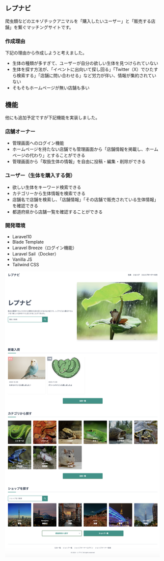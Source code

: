 ## レプナビ

爬虫類などのエキゾチックアニマルを「購入したいユーザー」と「販売する店舗」を繋ぐマッチングサイトです。

### 作成理由

下記の理由から作成しようと考えました。

- 生体の種類が多すぎて、ユーザーが自分の欲しい生体を見つけられていない
- 生体を探す方法が、「イベントに出向いて探し回る」「Twitter（X）でひたすら検索する」「店舗に問い合わせる」など労力が伴い、情報が集約されていない
- そもそもホームページが無い店舗も多い

## 機能

他にも追加予定ですが下記機能を実装しました。

### 店舗オーナー

- 管理画面へのログイン機能
- ホームページを持たない店舗でも管理画面から「店舗情報を掲載し、ホームページの代わり」とすることができる
- 管理画面から「取扱生体の情報」を自由に投稿・編集・削除ができる

### ユーザー（生体を購入する側）

- 欲しい生体をキーワード検索できる
- カテゴリーから生体情報を検索できる
- 店舗名で店舗を検索し、「店舗情報」「その店舗で販売されている生体情報」を確認できる
- 都道府県から店舗一覧を確認することができる

### 開発環境

- Laravel10
- Blade Template
- Laravel Breeze（ログイン機能）
- Laravel Sail（Docker）
- Vanilla JS
- Tailwind CSS

![レプナビ](https://github.com/yuma0306/reptile02/blob/main/public/img/screen-shot01.png)
